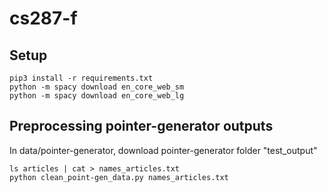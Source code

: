 # cs287-f

## Setup
```
pip3 install -r requirements.txt
python -m spacy download en_core_web_sm
python -m spacy download en_core_web_lg
```

## Preprocessing pointer-generator outputs
In data/pointer-generator, download pointer-generator folder "test_output"
```
ls articles | cat > names_articles.txt
python clean_point-gen_data.py names_articles.txt
```
